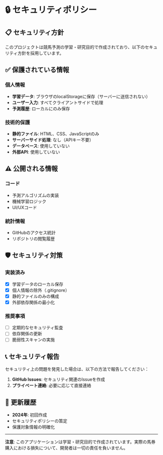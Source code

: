 # 🔒 セキュリティポリシー

## 📋 セキュリティ方針

このプロジェクトは競馬予測の学習・研究目的で作成されており、以下のセキュリティ方針を採用しています。

## ✅ 保護されている情報

### 個人情報
- **学習データ**: ブラウザのlocalStorageに保存（サーバーに送信されない）
- **ユーザー入力**: すべてクライアントサイドで処理
- **予測履歴**: ローカルにのみ保存

### 技術的保護
- **静的ファイル**: HTML、CSS、JavaScriptのみ
- **サーバーサイド処理**: なし（APIキー不要）
- **データベース**: 使用していない
- **外部API**: 使用していない

## ⚠️ 公開される情報

### コード
- 予測アルゴリズムの実装
- 機械学習ロジック
- UI/UXコード

### 統計情報
- GitHubのアクセス統計
- リポジトリの閲覧履歴

## 🛡️ セキュリティ対策

### 実装済み
- [x] 学習データのローカル保存
- [x] 個人情報の除外（.gitignore）
- [x] 静的ファイルのみの構成
- [x] 外部依存関係の最小化

### 推奨事項
- [ ] 定期的なセキュリティ監査
- [ ] 依存関係の更新
- [ ] 脆弱性スキャンの実施

## 📞 セキュリティ報告

セキュリティ上の問題を発見した場合は、以下の方法で報告してください：

1. **GitHub Issues**: セキュリティ関連のIssueを作成
2. **プライベート連絡**: 必要に応じて直接連絡

## 🔄 更新履歴

- **2024年**: 初回作成
- セキュリティポリシーの策定
- 保護対象情報の明確化

---

**注意**: このアプリケーションは学習・研究目的で作成されています。実際の馬券購入における損失について、開発者は一切の責任を負いません。 